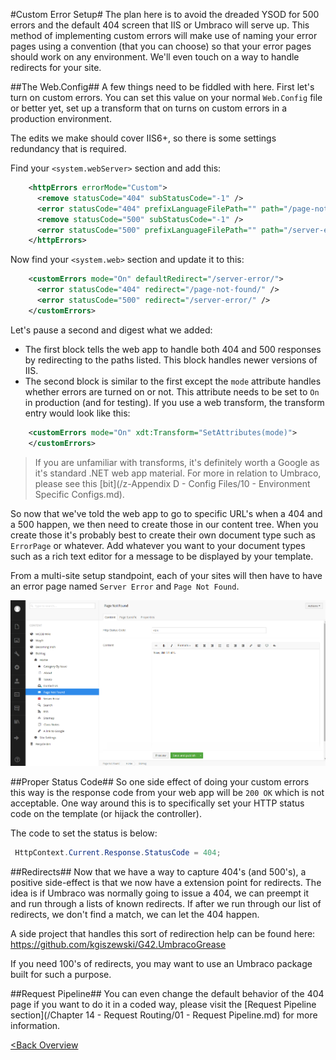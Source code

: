 #Custom Error Setup#
The plan here is to avoid the dreaded YSOD for 500 errors and the default 404 screen that IIS or Umbraco will serve up.  This method of implementing custom errors will make use of naming your error pages using a convention (that you can choose) so that your error pages should work on any environment.  We'll even touch on a way to handle redirects for your site.

##The Web.Config##
A few things need to be fiddled with here.  First let's turn on custom errors.  You can set this value on your normal `Web.Config` file or better yet, set up a transform that on turns on custom errors in a production environment.

The edits we make should cover IIS6+, so there is some settings redundancy that is required.

Find your `<system.webServer>` section and add this:

```xml
    <httpErrors errorMode="Custom">
      <remove statusCode="404" subStatusCode="-1" />
      <error statusCode="404" prefixLanguageFilePath="" path="/page-not-found/" responseMode="ExecuteURL" />
      <remove statusCode="500" subStatusCode="-1" />
      <error statusCode="500" prefixLanguageFilePath="" path="/server-error/" responseMode="ExecuteURL" />
    </httpErrors>
```

Now find your `<system.web>` section and update it to this:
```xml
    <customErrors mode="On" defaultRedirect="/server-error/">
      <error statusCode="404" redirect="/page-not-found/" />
      <error statusCode="500" redirect="/server-error/" />
    </customErrors>
```

Let's pause a second and digest what we added:

* The first block tells the web app to handle both 404 and 500 responses by redirecting to the paths listed.  This block handles newer versions of IIS.
* The second block is similar to the first except the `mode` attribute handles whether errors are turned on or not.  This attribute needs to be set to `On` in production (and for testing).  If you use a web transform, the transform entry would look like this:

```xml
    <customErrors mode="On" xdt:Transform="SetAttributes(mode)">
    </customErrors>
```
>If you are unfamiliar with transforms, it's definitely worth a Google as it's standard .NET web app material. For more in relation to Umbraco, please see this [bit](/z-Appendix D - Config Files/10 - Environment Specific Configs.md).

So now that we've told the web app to go to specific URL's when a 404 and a 500 happen, we then need to create those in our content tree.  When you create those it's probably best to create their own document type such as `ErrorPage` or whatever.  Add whatever you want to your document types such as a rich text editor for a message to be displayed by your template.

From a multi-site setup standpoint, each of your sites will then have to have an error page named `Server Error` and `Page Not Found`.

![custom-errors.png](assets/custom-errors.png)

##Proper Status Code##
So one side effect of doing your custom errors this way is the response code from your web app will be `200 OK` which is not acceptable.  One way around this is to specifically set your HTTP status code on the template (or hijack the controller).

The code to set the status is below:
```c#
 HttpContext.Current.Response.StatusCode = 404;
```

##Redirects##
Now that we have a way to capture 404's (and 500's), a positive side-effect is that we now have a extension point for redirects.  The idea is if Umbraco was normally going to issue a 404, we can preempt it and run through a lists of known redirects.  If after we run through our list of redirects, we don't find a match, we can let the 404 happen.

A side project that handles this sort of redirection help can be found here: https://github.com/kgiszewski/G42.UmbracoGrease

If you need 100's of redirects, you may want to use an Umbraco package built for such a purpose.

##Request Pipeline##
You can even change the default behavior of the 404 page if you want to do it in a coded way, please visit the [Request Pipeline section](/Chapter 14 - Request Routing/01 - Request Pipeline.md) for more information.

[<Back Overview](README.md)